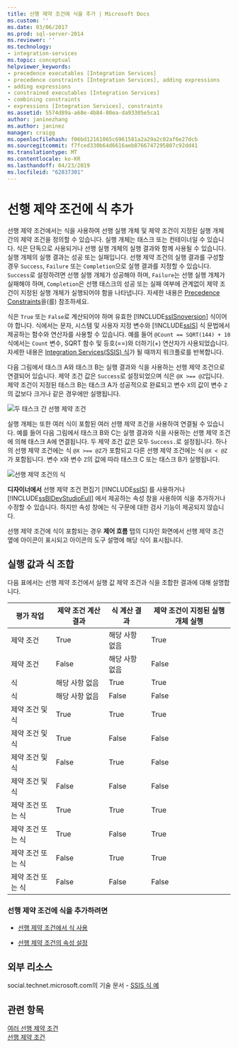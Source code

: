 ```yaml
---
title: 선행 제약 조건에 식을 추가 | Microsoft Docs
ms.custom: ''
ms.date: 03/06/2017
ms.prod: sql-server-2014
ms.reviewer: ''
ms.technology:
- integration-services
ms.topic: conceptual
helpviewer_keywords:
- precedence executables [Integration Services]
- precedence constraints [Integration Services], adding expressions
- adding expressions
- constrained executables [Integration Services]
- combining constraints
- expressions [Integration Services], constraints
ms.assetid: 5574d89a-a68e-4b84-80ea-da93305e5ca1
author: janinezhang
ms.author: janinez
manager: craigg
ms.openlocfilehash: f06bd12161065c6961581a2a29a2c02af6e27dcb
ms.sourcegitcommit: f7fced330b64d6616aeb8766747295807c92dd41
ms.translationtype: MT
ms.contentlocale: ko-KR
ms.lasthandoff: 04/23/2019
ms.locfileid: "62837301"
---
```

# <a name="add-expressions-to-precedence-constraints"></a>선행 제약 조건에 식 추가
  선행 제약 조건에서는 식을 사용하여 선행 실행 개체 및 제약 조건이 지정된 실행 개체 간의 제약 조건을 정의할 수 있습니다. 실행 개체는 태스크 또는 컨테이너일 수 있습니다. 식은 단독으로 사용되거나 선행 실행 개체의 실행 결과와 함께 사용될 수 있습니다. 실행 개체의 실행 결과는 성공 또는 실패입니다. 선행 제약 조건의 실행 결과를 구성할 경우 `Success`, `Failure` 또는 `Completion`으로 실행 결과를 지정할 수 있습니다. `Success`로 설정하려면 선행 실행 개체가 성공해야 하며, `Failure`는 선행 실행 개체가 실패해야 하며, `Completion`은 선행 태스크의 성공 또는 실패 여부에 관계없이 제약 조건이 지정된 실행 개체가 실행되어야 함을 나타냅니다.  자세한 내용은 [Precedence Constraints](control-flow/precedence-constraints.md)을(를) 참조하세요.  
  
 식은 `True` 또는 `False`로 계산되어야 하며 유효한 [!INCLUDE[ssISnoversion](../includes/ssisnoversion-md.md)] 식이어야 합니다. 식에서는 문자, 시스템 및 사용자 지정 변수와 [!INCLUDE[ssIS](../includes/ssis-md.md)] 식 문법에서 제공하는 함수와 연산자를 사용할 수 있습니다. 예를 들어 `@Count == SQRT(144) + 10` 식에서는 `Count` 변수, SQRT 함수 및 등호(==)와 더하기(+) 연산자가 사용되었습니다. 자세한 내용은 [Integration Services&#40;SSIS&#41; 식](expressions/integration-services-ssis-expressions.md)가 될 때까지 워크플로를 반복합니다.  
  
 다음 그림에서 태스크 A와 태스크 B는 실행 결과와 식을 사용하는 선행 제약 조건으로 연결되어 있습니다. 제약 조건 값은 `Success`로 설정되었으며 식은 `@X >== @Z`입니다. 제약 조건이 지정된 태스크 B는 태스크 A가 성공적으로 완료되고 변수 `X`의 값이 변수 `Z`의 값보다 크거나 같은 경우에만 실행됩니다.  
  
 ![두 태스크 간 선행 제약 조건](media/mw-dts-03.gif "두 태스크 간 선행 제약 조건")  
  
 실행 개체는 또한 여러 식이 포함된 여러 선행 제약 조건을 사용하여 연결될 수 있습니다. 예를 들어 다음 그림에서 태스크 B와 C는 실행 결과와 식을 사용하는 선행 제약 조건에 의해 태스크 A에 연결됩니다. 두 제약 조건 값은 모두 `Success.`로 설정됩니다. 하나의 선행 제약 조건에는 식 `@X >== @Z`가 포함되고 다른 선행 제약 조건에는 식 `@X < @Z`가 포함됩니다. 변수 `X`와 변수 `Z`의 값에 따라 태스크 C 또는 태스크 B가 실행됩니다.  
  
 ![선행 제약 조건의 식](media/mw-dts-04.gif "선행 제약 조건의 식")  
  
 **디자이너에서** 선행 제약 조건 편집기 [!INCLUDE[ssIS](../includes/ssis-md.md)] 를 사용하거나 [!INCLUDE[ssBIDevStudioFull](../includes/ssbidevstudiofull-md.md)] 에서 제공하는 속성 창을 사용하여 식을 추가하거나 수정할 수 있습니다. 하지만 속성 창에는 식 구문에 대한 검사 기능이 제공되지 않습니다.  
  
 선행 제약 조건에 식이 포함되는 경우 **제어 흐름** 탭의 디자인 화면에서 선행 제약 조건 옆에 아이콘이 표시되고 아이콘의 도구 설명에 해당 식이 표시됩니다.  
  
## <a name="combining-execution-values-and-expressions"></a>실행 값과 식 조합  
 다음 표에서는 선행 제약 조건에서 실행 값 제약 조건과 식을 조합한 결과에 대해 설명합니다.  
  
|평가 작업|제약 조건 계산 결과|식 계산 결과|제약 조건이 지정된 실행 개체 실행|  
|--------------------------|-----------------------------|-----------------------------|---------------------------------|  
|제약 조건|True|해당 사항 없음|True|  
|제약 조건|False|해당 사항 없음|False|  
|식|해당 사항 없음|True|True|  
|식|해당 사항 없음|False|False|  
|제약 조건 및 식|True|True|True|  
|제약 조건 및 식|True|False|False|  
|제약 조건 및 식|False|True|False|  
|제약 조건 및 식|False|False|False|  
|제약 조건 또는 식|True|True|True|  
|제약 조건 또는 식|True|False|True|  
|제약 조건 또는 식|False|True|True|  
|제약 조건 또는 식|False|False|False|  
  
### <a name="to-add-an-expression-to-a-precedence-constraint"></a>선행 제약 조건에 식을 추가하려면  
  
-   [선행 제약 조건에서 식 사용](../../2014/integration-services/use-an-expression-in-a-precedence-constraint.md)  
  
-   [선행 제약 조건의 속성 설정](../../2014/integration-services/set-the-properties-of-a-precedence-constraint.md)  
  
## <a name="external-resources"></a>외부 리소스  
 social.technet.microsoft.com의 기술 문서 - [SSIS 식 예](https://go.microsoft.com/fwlink/?LinkId=220761)  
  
## <a name="see-also"></a>관련 항목  
 [여러 선행 제약 조건](../../2014/integration-services/multiple-precedence-constraints.md)   
 [선행 제약 조건](control-flow/precedence-constraints.md)  
  
  
